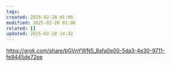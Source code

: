 ```yaml
---
tags: 
created: 2025-02-28 01:06
modified: 2025-02-28 01:06
related: []
updated: 2025-02-28 14:42
---
```



https://grok.com/share/bGVnYWN5_8afa0e00-5da3-4e30-9711-fe9445de72ee


